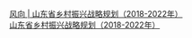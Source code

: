   
[风向 | 山东省乡村振兴战略规划（2018-2022年）](http://www.dianyue.me/archives/328/ezn6u4ayfgpmwdet/)  
[山东省乡村振兴战略规划（2018-2022年）](http://www.dianyue.me/archives/575/nt04dk11bblncmkm/)